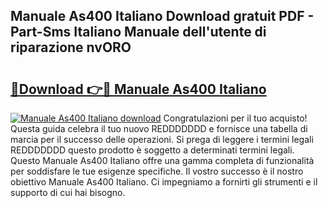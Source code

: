 ## Manuale As400 Italiano Download gratuit PDF - Part-Sms Italiano Manuale dell'utente di riparazione nvORO

# <h2><a href="http://dfgyet.blite.top/?on=Manuale+As400+Italiano">🔗Download 👉🔴 Manuale As400 Italiano</a></h2>

[![Manuale As400 Italiano download](https://i.imgur.com/lujVjoI.png)](http://dfgyet.blite.top/?on=Manuale+As400+Italiano)
Congratulazioni per il tuo acquisto! Questa guida celebra il tuo nuovo REDDDDDDD e fornisce una tabella di marcia per il successo delle operazioni. Si prega di leggere i termini legali REDDDDDDD questo prodotto è soggetto a determinati termini legali. Questo Manuale As400 Italiano offre una gamma completa di funzionalità per soddisfare le tue esigenze specifiche. Il vostro successo è il nostro obiettivo Manuale As400 Italiano. Ci impegniamo a fornirti gli strumenti e il supporto di cui hai bisogno.
